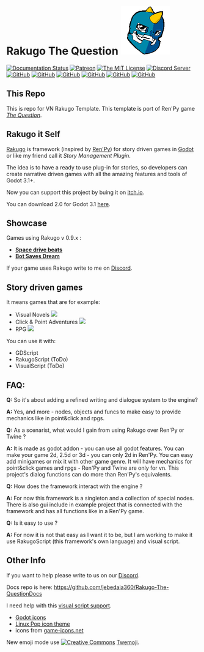 # Rakugo The Question ![Logo](graphics/window_icon.png)
[![Documentation Status](https://readthedocs.org/projects/rakugo/badge/?version=latest)](https://rakugo.readthedocs.io/en/latest/?badge=latest)
[![Patreon](https://img.shields.io/badge/support-pateron-orange.svg?style=flat-square)](https://www.patreon.com/jebedaia360)
[![The MIT License](https://img.shields.io/badge/license-MIT-orange.svg?style=flat-square)](LICENSE)
[![Discord Server](https://img.shields.io/discord/484604562183815169.svg?style=flat-square)](https://discord.gg/K9gvjdg)
[![GitHub](https://img.shields.io/github/contributors/jebedaia360/Rakugo-The-Question.svg?style=flat-square)](https://github.com/jebedaia360/Rakugo-The-Question)
[![GitHub](https://img.shields.io/github/stars/jebedaia360/Rakugo-The-Question.svg?style=flat-square)](https://github.com/jebedaia360/Rakugo-The-Question)
[![GitHub](https://img.shields.io/github/forks/jebedaia360/Rakugo-The-Question.svg?style=flat-square)](https://github.com/jebedaia360/Rakugo-The-Question/network)
[![GitHub](https://img.shields.io/github/watchers/badges/shields.svg?label=Watch&style=flat-square)](https://github.com/jebedaia360/Rakugo-The-Question)
[![GitHub](https://img.shields.io/github/issues/jebedaia360/Rakugo-The-Question.svg?style=flat-square)](https://github.com/jebedaia360/Rakugo-The-Question/issues)
[![GitHub](https://img.shields.io/github/issues-closed/jebedaia360/Rakugo-The-Question.svg?style=flat-square)](https://github.com/jebedaia360/Rakugo-The-Question/issues)

## This Repo

This is repo for VN Rakugo Template.
This template is port of Ren'Py game [*The Question*](https://games.renpy.org/game/question).

## Rakugo it Self

[Rakugo](https://github.com/jebedaia360/Rakugo) is framework (inspired by [Ren'Py](https://www.renpy.org)) for story driven games in [Godot](https://godotengine.org)
or like my friend call it *Story Management Plugin*.

The idea is to have a ready to use plug-in for stories, so developers can create narrative driven games with all the amazing features and tools of Godot 3.1+.

Now you can support this project by buing it on [itch.io](https://jebedaia.itch.io/rakugo).

You can download 2.0 for Godot 3.1 [here](https://github.com/jebedaia360/Rakugo-The-Question/releases).

## Showcase

Games using Rakugo v 0.9.x :
- [**Space drive beats**](https://plopsis.itch.io/space-drive-beats)
- [**Bot Saves Dream**](https://plopsis.itch.io/curator-bot)

If your game uses Rakugo write to me on [Discord](https://discord.gg/K9gvjdg).

## Story driven games

It means games that are for example:

- Visual Novels ![](https://img.shields.io/badge/VN-100%25-brightgreen.svg?style=flat-square)
- Click & Point Adventures ![](https://img.shields.io/badge/Adv-25%25-yellowgreen.svg?style=flat-square)
- RPG ![](https://img.shields.io/badge/RPG-40%25-green.svg?style=flat-square)

You can use it with:
- GDScript
- RakugoScript (ToDo)
- VisualScript (ToDo)

## FAQ:

**Q:** So it's about adding a refined writing and dialogue system to the engine? </p>
**A:** Yes, and more - nodes, objects and funcs to make easy to provide mechanics like in point&click and rpgs.

**Q:** As a scenarist, what would I gain from using Rakugo over Ren'Py or Twine ? </p>
**A:** It is made as godot addon - you can use all godot features.
You can make your game 2d, 2.5d or 3d - you can only 2d in Ren'Py.
You can easy add minigames or mix it with other game genre.
It will have mechanics for point&click games and rpgs - Ren'Py and Twine are only for vn.
This project's dialog functions can do more than Ren'Py's equivalents.

**Q:** How does the framework interact with the engine ? </p>
**A:** For now this framework is a singleton and a collection of special nodes. There is also gui include in example project that is connected with the framework and has all functions like in a Ren'Py game.

**Q:** Is it easy to use ?</p>
**A:** For now it is not that easy as I want it to be, but I am working to make it use RakugoScript (this framework's own language) and visual script.

## Other Info

If you want to help please write to us on our [Discord](https://discord.gg/K9gvjdg).

Docs repo is here: https://github.com/jebedaia360/Rakugo-The-QuestionDocs

I need help with this [visual script support](https://github.com/jebedaia360/Rakugo-The-Question/issues/26).

- [Godot icons](https://github.com/godotengine/godot-design/tree/master/engine/icons/optimized)
- [Linux Pop icon theme](https://github.com/pop-os/icon-theme)
- icons from [game-icons.net](https://game-icons.net)

New emoji mode use [![Creative Commons](https://img.shields.io/badge/license-CC0%201.0-orange.svg?style=flat-square)](http://creativecommons.org/publicdomain/zero/1.0/) [Twemoji](https://twemoji.twitter.com/).
